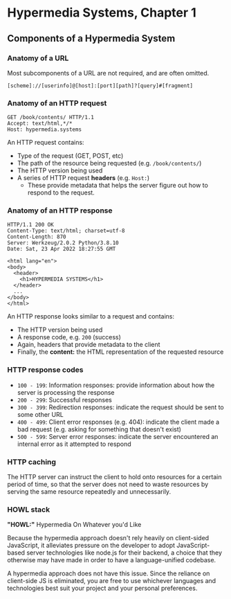 # Hypermedia Systems, Chapter 1

## Components of a Hypermedia System

### Anatomy of a URL
Most subcomponents of a URL are not required, and are often omitted.
```
[scheme]://[userinfo]@[host]:[port][path]?[query]#[fragment]
```

### Anatomy of an HTTP request
```
GET /book/contents/ HTTP/1.1
Accept: text/html,*/*
Host: hypermedia.systems
```
An HTTP request contains:
- Type of the request (GET, POST, etc)
- The path of the resource being requested (e.g. `/book/contents/`)
- The HTTP version being used
- A series of HTTP request **headers** (e.g. `Host:`)
  - These provide metadata that helps the server figure out how to respond to the request.

### Anatomy of an HTTP response
```
HTTP/1.1 200 OK
Content-Type: text/html; charset=utf-8
Content-Length: 870
Server: Werkzeug/2.0.2 Python/3.8.10
Date: Sat, 23 Apr 2022 18:27:55 GMT

<html lang="en">
<body>
  <header>
    <h1>HYPERMEDIA SYSTEMS</h1>
  </header>
  ...
</body>
</html>
```
An HTTP response looks similar to a request and contains:
- The HTTP version being used
- A response code, e.g. `200` (success)
- Again, headers that provide metadata to the client
- Finally, the **content:** the HTML representation of the requested resource

### HTTP response codes
- `100 - 199`: Information responses: provide information about how the server is processing the response
- `200 - 299`: Successful responses
- `300 - 399`: Redirection responses: indicate the request should be sent to some other URL
- `400 - 499`: Client error responses (e.g. 404): indicate the client made a bad request (e.g. asking for something that doesn't exist)
- `500 - 599`: Server error responses: indicate the server encountered an internal error as it attempted to respond

### HTTP caching
The HTTP server can instruct the client to hold onto resources for a certain period of time, so that the server does not need to waste resources by serving the same resource repeatedly and unnecessarily.

### HOWL stack
**"HOWL:"** Hypermedia On Whatever you'd Like

Because the hypermedia approach doesn't rely heavily on client-sided JavaScript, it alleviates pressure on the developer to adopt JavaScript-based server technologies like node.js for their backend, a choice that they otherwise may have made in order to have a language-unified codebase.

A hypermedia approach does not have this issue. Since the reliance on client-side JS is eliminated, you are free to use whichever languages and technologies best suit your project and your personal preferences.
  